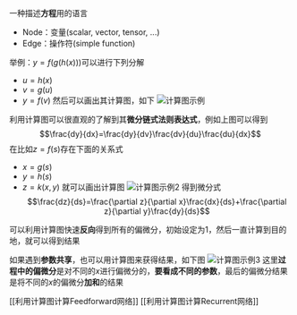 一种描述**方程**用的语言
* Node：变量(scalar, vector, tensor, ...)
* Edge：操作符(simple function)

举例：$y=f(g(h(x)))$可以进行下列分解
* $u=h(x)$
* $v=g(u)$
* $y=f(v)$
然后可以画出其计算图，如下
![计算图示例](../Excalidraw/计算图示例)

利用计算图可以很直观的了解到其**微分链式法则表达式**，例如上图可以得到$$\frac{dy}{dx}=\frac{dy}{dv}\frac{dv}{du}\frac{du}{dx}$$
在比如$z=f(s)$存在下面的关系式
* $x=g(s)$
* $y=h(s)$
* $z=k(x,y)$
就可以画出计算图
![计算图示例2](../Excalidraw/计算图示例2)
得到微分式$$\frac{dz}{ds}=\frac{\partial z}{\partial x}\frac{dx}{ds}+\frac{\partial z}{\partial y}\frac{dy}{ds}$$

可以利用计算图快速**反向**得到所有的偏微分，初始设定为1，然后一直计算到目的地，就可以得到结果

如果遇到**参数共享**，也可以用计算图来获得结果，如下图
![计算图示例3](../Excalidraw/计算图示例3)
这里**过程中的偏微分**是对不同的$x$进行偏微分的，**要看成不同的参数**，最后的偏微分结果是将不同的$x$的偏微分**加和**的结果

[[利用计算图计算Feedforward网络]]
[[利用计算图计算Recurrent网络]]